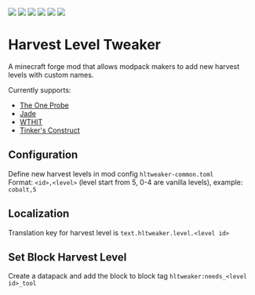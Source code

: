 [![][1]][3] [![][2]][3] [![][4]][5] [![][6]][7] [![][8]][9] [![][10]][11]

# Harvest Level Tweaker
A minecraft forge mod that allows modpack makers to add new harvest levels with custom names.

Currently supports:
* [The One Probe](https://www.curseforge.com/minecraft/mc-mods/the-one-probe)
* [Jade](https://www.curseforge.com/minecraft/mc-mods/jade)
* [WTHIT](https://www.curseforge.com/minecraft/mc-mods/wthit-forge)
* [Tinker's Construct](https://www.curseforge.com/minecraft/mc-mods/tinkers-construct)


## Configuration
Define new harvest levels in mod config `hltweaker-common.toml` <br>
Format: `<id>,<level>` (level start from 5, 0-4 are vanilla levels), example: `cobalt,5`

## Localization
Translation key for harvest level is `text.hltweaker.level.<level id>`

## Set Block Harvest Level
Create a datapack and add the block to block tag `hltweaker:needs_<level id>_tool`

[1]: http://cf.way2muchnoise.eu/full_0_downloads.svg
[2]: http://cf.way2muchnoise.eu/versions/0_all.svg
[3]: https://www.curseforge.com/minecraft/mc-mods
[4]: https://img.shields.io/discord/809053891466887169?label=support&logo=discord
[5]: https://discord.gg/FFAdyuqNvm
[6]: https://img.shields.io/github/license/yzl210/HarvestLevelTweaker?logo=github
[7]: https://github.com/yzl210/HarvestLevelTweaker/blob/1.18/LICENSE
[8]: https://img.shields.io/github/issues/yzl210/HarvestLevelTweaker?logo=github
[9]: https://github.com/yzl210/HarvestLevelTweaker/issues
[10]: https://img.shields.io/github/stars/yzl210/HarvestLevelTweaker?logo=github
[11]: https://github.com/yzl210/HarvestLevelTweaker/stargazers